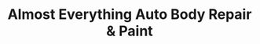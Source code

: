 ---
title: "Almost Everything Auto Body Repair & Paint"
url: /fremont/almost-everything-auto-body-repair-und-paint/
shop: Autowerkstatt
---